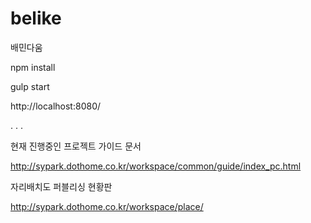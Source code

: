 # belike
배민다움

npm install

gulp start

http://localhost:8080/

.
.
.

현재 진행중인 프로젝트 가이드 문서

http://sypark.dothome.co.kr/workspace/common/guide/index_pc.html


자리배치도 퍼블리싱 현황판

http://sypark.dothome.co.kr/workspace/place/
